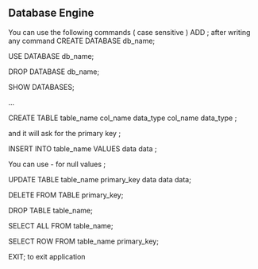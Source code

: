 ## Database Engine

You can use the following commands ( case sensitive )
ADD ; after writing any command
CREATE DATABASE db_name;

USE DATABASE db_name;

DROP DATABASE db_name;

SHOW DATABASES;


...

CREATE TABLE table_name col_name data_type col_name data_type ;

and it will ask for the primary key ;

INSERT INTO table_name VALUES data data ;

You can use - for null values ;

UPDATE TABLE table_name primary_key data data data;

DELETE FROM TABLE primary_key;

DROP TABLE table_name;

SELECT ALL FROM table_name;

SELECT ROW FROM table_name primary_key;

EXIT;
to exit application

